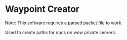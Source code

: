 Waypoint Creator
===============

Note: This software requires a parsed packet file to work.

Used to create paths for npcs on wow private servers.


